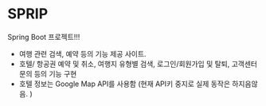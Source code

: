 # SPRIP
Spring Boot 프로젝트!!! 
- 여행 관련 검색, 예약 등의 기능 제공 사이트.
- 호텔/ 항공권 예약 및 취소, 여행지 유형별 검색, 로그인/회원가입 및 탈퇴, 고객센터 문의 등의 기능 구현
- 호텔 정보는 Google Map API를 사용함 (현재 API키 중지로 실제 동작은 하지음않음. )
